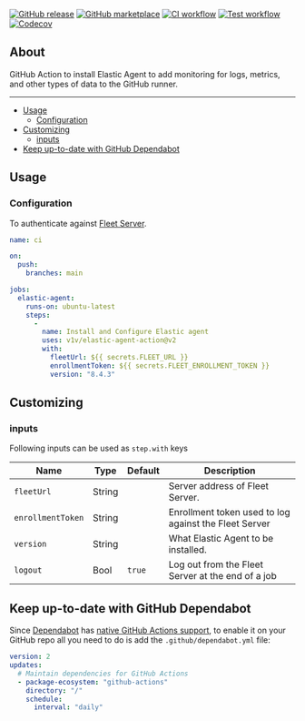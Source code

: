 [![GitHub release](https://img.shields.io/github/release/v1v/elastic-agent-action.svg?style=flat-square)](https://github.com/v1v/elastic-agent-action/releases/latest)
[![GitHub marketplace](https://img.shields.io/badge/marketplace-elastic-agent--login-blue?logo=github&style=flat-square)](https://github.com/marketplace/actions/elastic-agent-login)
[![CI workflow](https://img.shields.io/github/workflow/status/v1v/elastic-agent-action/ci?label=ci&logo=github&style=flat-square)](https://github.com/v1v/elastic-agent-action/actions?workflow=ci)
[![Test workflow](https://img.shields.io/github/workflow/status/v1v/elastic-agent-action/test?label=test&logo=github&style=flat-square)](https://github.com/v1v/elastic-agent-action/actions?workflow=test)
[![Codecov](https://img.shields.io/codecov/c/github/v1v/elastic-agent-action?logo=codecov&style=flat-square)](https://codecov.io/gh/v1v/elastic-agent-action)

## About

GitHub Action to install Elastic Agent to add monitoring for logs, metrics, and other types of data to the GitHub runner.

___

* [Usage](#usage)
  * [Configuration](#configuration)
* [Customizing](#customizing)
  * [inputs](#inputs)
* [Keep up-to-date with GitHub Dependabot](#keep-up-to-date-with-github-dependabot)

## Usage

### Configuration

To authenticate against [Fleet Server](https://www.elastic.co/guide/en/fleet/current/fleet-server.html).

```yaml
name: ci

on:
  push:
    branches: main

jobs:
  elastic-agent:
    runs-on: ubuntu-latest
    steps:
      -
        name: Install and Configure Elastic agent
        uses: v1v/elastic-agent-action@v2
        with:
          fleetUrl: ${{ secrets.FLEET_URL }}
          enrollmentToken: ${{ secrets.FLEET_ENROLLMENT_TOKEN }}
          version: "8.4.3"
```

## Customizing

### inputs

Following inputs can be used as `step.with` keys

| Name              | Type    | Default                     | Description                        |
|-------------------|---------|-----------------------------|------------------------------------|
| `fleetUrl`       | String  |                             | Server address of Fleet Server.    |
| `enrollmentToken`| String  |                             | Enrollment token used to log against the Fleet Server |
| `version`| String  |                             | What Elastic Agent to be installed. |
| `logout`          | Bool    | `true`                      | Log out from the Fleet Server at the end of a job |

## Keep up-to-date with GitHub Dependabot

Since [Dependabot](https://docs.github.com/en/github/administering-a-repository/keeping-your-actions-up-to-date-with-github-dependabot)
has [native GitHub Actions support](https://docs.github.com/en/github/administering-a-repository/configuration-options-for-dependency-updates#package-ecosystem),
to enable it on your GitHub repo all you need to do is add the `.github/dependabot.yml` file:

```yaml
version: 2
updates:
  # Maintain dependencies for GitHub Actions
  - package-ecosystem: "github-actions"
    directory: "/"
    schedule:
      interval: "daily"
```
